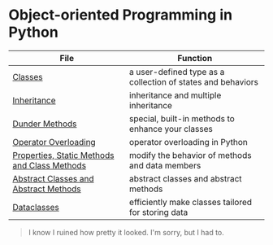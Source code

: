 # Object-oriented Programming in Python

| File | Function |
| ---- | -------- |
| [Classes](https://github.com/EthanC2/Notes-and-Writeups/blob/main/Python/Object-oriented%20Programming/Classes.md) | a user-defined type as a collection of states and behaviors |
| [Inheritance](https://github.com/EthanC2/Notes-and-Writeups/blob/main/Python/Object-oriented%20Programming/Inheritance.md) | inheritance and multiple inheritance |
| [Dunder Methods](https://github.com/EthanC2/Notes-and-Writeups/blob/main/Python/Object-oriented%20Programming/Dunder%20Methods.md) | special, built-in methods to enhance your classes  |
| [Operator Overloading](https://github.com/EthanC2/Notes-and-Writeups/blob/main/Python/Object-oriented%20Programming/Operator%20Overloading.md) | operator overloading in Python |
| [Properties, Static Methods and Class Methods](https://github.com/EthanC2/Notes-and-Writeups/blob/main/Python/Object-oriented%20Programming/Static%20and%20Class%20Methods.md) | modify the behavior of methods and data members |
| [Abstract Classes and Abstract Methods](https://github.com/EthanC2/Notes-and-Writeups/blob/main/Python/Object-oriented%20Programming/Abstract%20Classes%20and%20Abstract%20Methods.md) | abstract classes and abstract methods |
| [Dataclasses](https://github.com/EthanC2/Notes-and-Writeups/blob/main/Python/Object-oriented%20Programming/Dataclasses.md) | efficiently make classes tailored for storing data |
> I know I ruined how pretty it looked. I'm sorry, but I had to.

